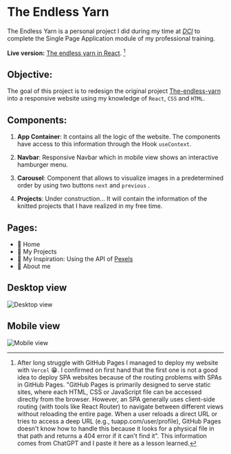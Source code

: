 # The Endless Yarn

The Endless Yarn is a personal project I did during my time at _[DCI](https://digitalcareerinstitute.org/de/)_ to complete the Single Page Application module of my professional training.

**Live version:** [The endless yarn in React](https://the-endless-yarn-react.vercel.app/). [^1]

[^1]: After long struggle with GitHub Pages I managed to deploy my website with `Vercel` 😁. I confirmed on first hand that the first one is not a good idea to deploy SPA websites because of the routing problems with SPAs in GitHub Pages. "GitHub Pages is primarily designed to serve static sites, where each HTML, CSS or JavaScript file can be accessed directly from the browser. However, an SPA generally uses client-side routing (with tools like React Router) to navigate between different views without reloading the entire page. When a user reloads a direct URL or tries to access a deep URL (e.g., tuapp.com/user/profile), GitHub Pages doesn't know how to handle this because it looks for a physical file in that path and returns a 404 error if it can't find it". This information comes from ChatGPT and I paste it here as a lesson learned.

## Objective:

The goal of this project is to redesign the original project [The-endless-yarn](https://github.com/CatalinaF-S/The-endless-yarn) into a responsive website using my knowledge of `React`, `CSS` and `HTML`.

## Components:

1. **App Container**:
   It contains all the logic of the website. The components have access to this information through the Hook `useContext`.

2. **Navbar**:
   Responsive Navbar which in mobile view shows an interactive hamburger menu.

4. **Carousel**:
   Component that allows to visualize images in a predetermined order by using two buttons `next` and `previous` .

5. **Projects**:
   Under construction... It will contain the information of the knitted projects that I have realized in my free time.
   
## Pages:

- 🧶 Home
- 🧶 My Projects
- 🧶 My Inspiration: Using the API of [Pexels](https://www.pexels.com/)
- 🧶 About me

## Desktop view
![Desktop view](Desktop_view.png)

## Mobile view
![Mobile view](Mobile_view.png)
